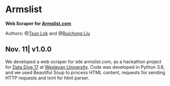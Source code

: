 # Armslist
**Web Scraper for [Armslist.com](https://armslist.com)**

Authors: @[Tsun Lok](https://github.com/utvompl) and @[Ruichong Liu](https://github.com/ruichongliu)

## Nov. 11| v1.0.0
We developed a web scraper for site armslist.com, as a hackathon project for [Data Dive 17](https://qac.blogs.wesleyan.edu/2017/10/16/wesleyans-2017-datadive-an-exploration-into-activism-through-data-analysis/) at [Wesleyan University](http://www.wesleyan.edu/).
Code was developed in Python 3.6, and we used Beautiful Soup to process HTML content, requests for sending HTTP requests and lxml for html parser.
